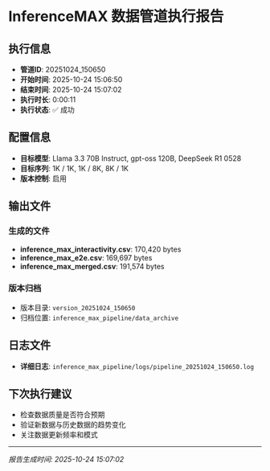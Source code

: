 # InferenceMAX 数据管道执行报告

## 执行信息
- **管道ID**: 20251024_150650
- **开始时间**: 2025-10-24 15:06:50
- **结束时间**: 2025-10-24 15:07:02
- **执行时长**: 0:00:11
- **执行状态**: ✅ 成功

## 配置信息
- **目标模型**: Llama 3.3 70B Instruct, gpt-oss 120B, DeepSeek R1 0528
- **目标序列**: 1K / 1K, 1K / 8K, 8K / 1K
- **版本控制**: 启用

## 输出文件
### 生成的文件
- **inference_max_interactivity.csv**: 170,420 bytes
- **inference_max_e2e.csv**: 169,697 bytes
- **inference_max_merged.csv**: 191,574 bytes

### 版本归档
- 版本目录: `version_20251024_150650`
- 归档位置: `inference_max_pipeline/data_archive`


## 日志文件
- **详细日志**: `inference_max_pipeline/logs/pipeline_20251024_150650.log`

## 下次执行建议
- 检查数据质量是否符合预期
- 验证新数据与历史数据的趋势变化
- 关注数据更新频率和模式

---

*报告生成时间: 2025-10-24 15:07:02*
